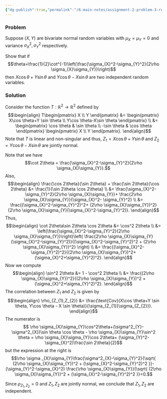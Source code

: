 ```yaml
---
{"dg-publish":true,"permalink":"/6-main-notes/assignment-2-problem-3-rotation-of-bivariate-normal-variables-by-an-angle-that-causes-independence/","tags":["probability_theory","problem"]}
---
```


### Problem

Suppose $(X,Y)$ are bivariate normal random variables with $\mu_{X}=\mu_{Y}=0$ and variance $\sigma_{X}^2,\sigma_{Y}^2$ respectively. 

Show that if 
$$\theta=\frac{1}{2}\cot^{-1}\left(\frac{\sigma_{X}^2-\sigma_{Y}^2}{2\rho \sigma_{X}\sigma_{Y}}\right)$$
then $X\cos \theta+Y\sin \theta$ and $Y\cos \theta-X\sin \theta$ are two independent random variables.

### Solution

Consider the function $T:\mathbb{R}^2 \rightarrow \mathbb{R}^2$ defined by
$$\begin{align}
T\begin{pmatrix}
X \\
Y
\end{pmatrix} &= \begin{pmatrix}
X\cos \theta+Y \sin \theta \\
Y\cos \theta-X\sin \theta
\end{pmatrix}  \\
&= \begin{pmatrix}
\cos \theta & \sin \theta \\
-\sin \theta & \cos \theta
\end{pmatrix} \begin{pmatrix}
X \\
Y
\end{pmatrix}.
\end{align}$$
Note that $T$ is linear and non-singular and thus, $Z_{1}=X\cos \theta+Y\sin \theta$ and $Z_{2}=Y\cos \theta-X\sin \theta$ are jointly normal.

Note that we have
$$\cot 2\theta = \frac{\sigma_{X}^2-\sigma_{Y}^2}{2\rho \sigma_{X}\sigma_{Y}}.$$
Also,
$$\begin{align}
\frac{\cos 2\theta}{\sin 2\theta} + \frac{\sin 2\theta}{\cos 2\theta} &= \frac{1}{\sin 2\theta \cos 2\theta}  \\
&= \frac{\sigma_{X}^2-\sigma_{Y}^2}{2\rho \sigma_{X}\sigma_{Y}}+ \frac{2\rho \sigma_{X}\sigma_{Y}}{\sigma_{X}^2- \sigma_{Y}^2} \\
&= \frac{(\sigma_{X}^2-\sigma_{Y}^2)^2+ (2\rho \sigma_{X}\sigma_{Y})^2}{2\rho \sigma_{X}\sigma_{Y}(\sigma_{X}^2-\sigma_{Y}^2)}.
\end{align}$$
Thus,
$$\begin{align}
\cot 2\theta\sin 2\theta \cos 2\theta &= \cos^2 2\theta \\
&= \left(\frac{\sigma_{X}^2-\sigma_{Y}^2}{2\rho \sigma_{X}\sigma_{Y}}\right)\left( \frac{2\rho \sigma_{X}\sigma_{Y}(\sigma_{X}^2-\sigma_{Y}^2)}{(\sigma_{X}^2-\sigma_{Y}^2)^2 + (2\rho \sigma_{X}\sigma_{Y})^2} \right) \\
&= \frac{(\sigma_{X}^2-\sigma_{Y}^2)^2}{(2\rho \sigma_{X}\sigma_{Y})^2+(\sigma_{X}^2+\sigma_{Y}^2)^2}.
\end{align}$$
Now we compute
$$\begin{align}
\sin^2 2\theta &= 1 - \cos^2 2\theta \\
&= \frac{(2\rho \sigma_{X}\sigma_{Y})^2}{(2\rho \sigma_{X}\sigma_{Y})^2 + (\sigma_{X}^2+\sigma_{Y}^2)^2}.
\end{align}$$
The correlation between $Z_{1}$ and $Z_{2}$ is given by
$$\begin{align}
\rho_{Z_{1},Z_{2}} &= \frac{\text{Cov}(X\cos \theta+Y \sin \theta, Y\cos \theta - X \sin \theta)}{\sigma_{Z_{1}}\sigma_{Z_{2}}}.
\end{align}$$
The numerator is
$$
\rho \sigma_{X}\sigma_{Y}\cos^2\theta+(\sigma^2_{Y}-\sigma^2_{X})\sin \theta \cos \theta - \rho \sigma_{X}\sigma_{Y}\sin^2 \theta = \rho \sigma_{X}\sigma_{Y}\cos 2\theta+ (\sigma_{Y}^2- \sigma_{X}^2)\frac{\sin 2\theta}{2}$$
but the expression at the right is
$$\rho \sigma _{X}\sigma_{Y}\frac{\sigma^2_{X}-\sigma_{Y}^2}{\sqrt{ (2\rho \sigma_{X}\sigma_{Y})^2 + (\sigma_{X}^2-\sigma_{Y}^2)^2 }}-(\sigma_{Y}^2-\sigma_{X}^2) \frac{\rho \sigma_{X}\sigma_{Y}}{\sqrt{ (2\rho \sigma_{X}\sigma_{Y})^2 + (\sigma_{X}^2-\sigma_{Y}^2)^2 }}=0.$$

Since $\rho_{Z_{1},Z_{2}}=0$ and $Z_{1},Z_{2}$ are jointly normal, we conclude that $Z_{1},Z_{2}$ are independent. 